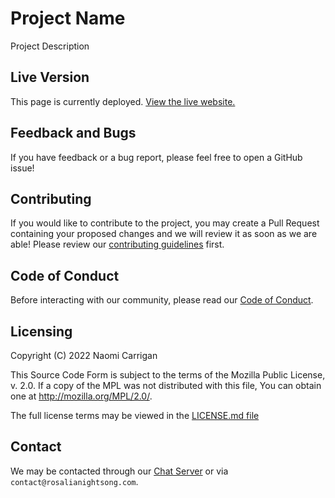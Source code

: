 # Project Name

Project Description

## Live Version

This page is currently deployed. [View the live website.](https://docs.rosalianightsong.com)

## Feedback and Bugs

If you have feedback or a bug report, please feel free to open a GitHub issue!

## Contributing

If you would like to contribute to the project, you may create a Pull Request containing your proposed changes and we will review it as soon as we are able! Please review our [contributing guidelines](CONTRIBUTING.md) first.

## Code of Conduct

Before interacting with our community, please read our [Code of Conduct](CODE_OF_CONDUCT.md).

## Licensing

Copyright (C) 2022 Naomi Carrigan

This Source Code Form is subject to the terms of the Mozilla Public
License, v. 2.0. If a copy of the MPL was not distributed with this
file, You can obtain one at http://mozilla.org/MPL/2.0/.

The full license terms may be viewed in the [LICENSE.md file](./LICENSE.md)

## Contact

We may be contacted through our [Chat Server](http://chat.nhcarrigan.com) or via `contact@rosalianightsong.com`.
